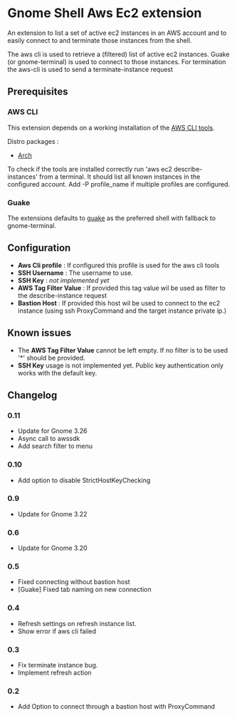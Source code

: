 # Gnome Shell Aws Ec2 extension 
An extension to list a set of active ec2 instances in an AWS account and to easily connect to and terminate those instances from the shell.

The aws cli is used to retrieve a (filtered) list of active ec2 instances. Guake (or gnome-terminal) is used to connect to those instances. For termination the aws-cli is used to send a terminate-instance request

## Prerequisites

### AWS CLI
This extension depends on a working installation of the [AWS CLI tools](https://aws.amazon.com/cli/). 

Distro packages :

* [Arch](https://aur.archlinux.org/packages/aws-cli)

To check if the tools are installed correctly run 'aws ec2 describe-instances' from a terminal. It should list all known instances in the configured account. Add -P profile_name if  multiple profiles are configured.
### Guake
The extensions defaults to [guake](https://github.com/Guake/guake) as the preferred shell with fallback to gnome-terminal.

## Configuration

- **Aws Cli profile** : If configured this profile is used for the aws cli tools 
- **SSH Username**  : The username to use.
- **SSH Key**  : *not implemented yet*
- **AWS Tag Filter Value** : If provided this tag value wil be used as filter to the describe-instance request
- **Bastion Host** : If provided this host wil be used to connect to the ec2 instance (using ssh ProxyCommand and the target instance private ip.)


## Known issues

* The **AWS Tag Filter Value** cannot be left empty. If no filter is to be used '*' should be provided. 
* **SSH Key** usage is not implemented yet. Public key authentication only works with the default key.

## Changelog
### 0.11
 * Update for Gnome 3.26
 * Async call to awssdk
 * Add search filter to menu

### 0.10
 * Add option to disable StrictHostKeyChecking

### 0.9
 * Update for Gnome 3.22

### 0.6
 * Update for Gnome 3.20

### 0.5 
 * Fixed connecting without bastion host
 * [Guake] Fixed tab naming on new connection
 
### 0.4 
* Refresh settings on refresh instance list. 
* Show error if aws cli failed

### 0.3 
* Fix terminate instance bug. 
* Implement refresh action
 
### 0.2 
 * Add Option to connect through a bastion host with ProxyCommand


